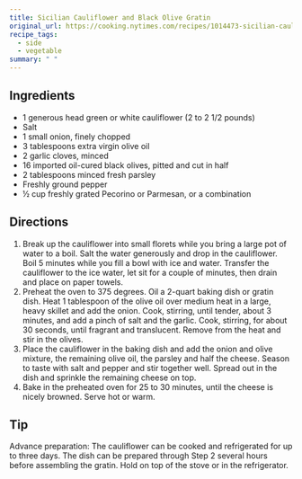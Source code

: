 ```yaml
---
title: Sicilian Cauliflower and Black Olive Gratin
original_url: https://cooking.nytimes.com/recipes/1014473-sicilian-cauliflower-and-black-olive-gratin
recipe_tags:
  - side
  - vegetable
summary: " "
---
```


## Ingredients

* 1 generous head green or white cauliflower (2 to 2 1/2 pounds)
* Salt
* 1 small onion, finely chopped
* 3 tablespoons extra virgin olive oil
* 2 garlic cloves, minced
* 16 imported oil-cured black olives, pitted and cut in half
* 2 tablespoons minced fresh parsley
* Freshly ground pepper
* ½ cup freshly grated Pecorino or Parmesan, or a combination

## Directions

1. Break up the cauliflower into small florets while you bring a large pot of water to a boil. Salt the water generously and drop in the cauliflower. Boil 5 minutes while you fill a bowl with ice and water. Transfer the cauliflower to the ice water, let sit for a couple of minutes, then drain and place on paper towels.
1. Preheat the oven to 375 degrees. Oil a 2-quart baking dish or gratin dish. Heat 1 tablespoon of the olive oil over medium heat in a large, heavy skillet and add the onion. Cook, stirring, until tender, about 3 minutes, and add a pinch of salt and the garlic. Cook, stirring, for about 30 seconds, until fragrant and translucent. Remove from the heat and stir in the olives.
1. Place the cauliflower in the baking dish and add the onion and olive mixture, the remaining olive oil, the parsley and half the cheese. Season to taste with salt and pepper and stir together well. Spread out in the dish and sprinkle the remaining cheese on top.
1. Bake in the preheated oven for 25 to 30 minutes, until the cheese is nicely browned. Serve hot or warm.

## Tip

Advance preparation: The cauliflower can be cooked and refrigerated for up to three days. The dish can be prepared through Step 2 several hours before assembling the gratin. Hold on top of the stove or in the refrigerator.